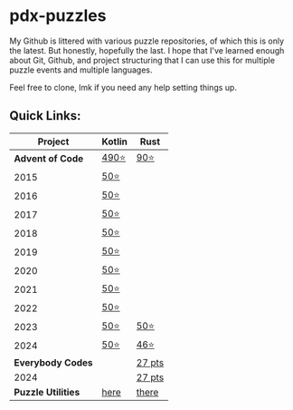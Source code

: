 # pdx-puzzles

My Github is littered with various puzzle repositories, of which this is only the latest. But honestly, hopefully the last. I hope that I've learned enough about Git, Github, and project structuring that I can use this for multiple puzzle events and multiple languages.

Feel free to clone, lmk if you need any help setting things up. 

## Quick Links:

| Project | Kotlin                                                                                                                     | Rust                                                                                         |
|---------|----------------------------------------------------------------------------------------------------------------------------|----------------------------------------------------------------------------------------------|
| **Advent of Code** | [490⭐](https://github.com/nbanman/pdx-puzzles/tree/main/kotlin/advent/src/main/kotlin/org/gristle/pdxpuzzles/advent)       | [90⭐](https://github.com/nbanman/pdx-puzzles/tree/main/rust/advent/src/bin)                  |
| 2015 | [50⭐](https://github.com/nbanman/pdx-puzzles/tree/main/kotlin/advent/src/main/kotlin/org/gristle/pdxpuzzles/advent/y2015)  |                                                                                              |
| 2016 | [50⭐](https://github.com/nbanman/pdx-puzzles/tree/main/kotlin/advent/src/main/kotlin/org/gristle/pdxpuzzles/advent/y2016)  |                                                                                              |
| 2017 | [50⭐](https://github.com/nbanman/pdx-puzzles/tree/main/kotlin/advent/src/main/kotlin/org/gristle/pdxpuzzles/advent/y2017)  |                                                                                              |
| 2018 | [50⭐](https://github.com/nbanman/pdx-puzzles/tree/main/kotlin/advent/src/main/kotlin/org/gristle/pdxpuzzles/advent/y2018)  |                                                                                              |
| 2019 | [50⭐](https://github.com/nbanman/pdx-puzzles/tree/main/kotlin/advent/src/main/kotlin/org/gristle/pdxpuzzles/advent/y2019)  |                                                                                              |
| 2020 | [50⭐](https://github.com/nbanman/pdx-puzzles/tree/main/kotlin/advent/src/main/kotlin/org/gristle/pdxpuzzles/advent/y2020)  |                                                                                              |
| 2021 | [50⭐](https://github.com/nbanman/pdx-puzzles/tree/main/kotlin/advent/src/main/kotlin/org/gristle/pdxpuzzles/advent/y2021)  |                                                                                              |
| 2022 | [50⭐](https://github.com/nbanman/pdx-puzzles/tree/main/kotlin/advent/src/main/kotlin/org/gristle/pdxpuzzles/advent/y2022)  |                                                                                              |
| 2023 | [50⭐](https://github.com/nbanman/pdx-puzzles/tree/main/kotlin/advent/src/main/kotlin/org/gristle/pdxpuzzles/advent/y2023)  | [50⭐](https://github.com/nbanman/pdx-puzzles/tree/main/rust/advent/src/bin/2023)             |
| 2024 | [50⭐](https://github.com/nbanman/pdx-puzzles/tree/main/kotlin/advent/src/main/kotlin/org/gristle/pdxpuzzles/advent/y2024)  | [46⭐](https://github.com/nbanman/pdx-puzzles/tree/main/rust/advent/src/bin/2024)             |
| **Everybody Codes** |                                                                                                                            | [27 pts](https://github.com/nbanman/pdx-puzzles/tree/main/rust/everybody-codes/src)          |
| 2024 |                                                                                                                            | [27 pts](https://github.com/nbanman/pdx-puzzles/tree/main/rust/everybody-codes/src/bin/2024) |
| **Puzzle Utilities** | [here](https://github.com/nbanman/pdx-puzzles/tree/main/kotlin/utilities/src/main/kotlin/org/gristle/pdxpuzzles/utilities) | [there](https://github.com/nbanman/pdx-puzzles/tree/main/rust/utilities/src)                 |
